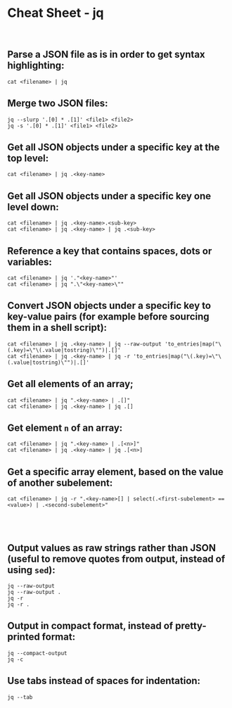 # Cheat Sheet - jq

<br>

## Parse a JSON file as is in order to get syntax highlighting:
```shell
cat <filename> | jq
```

## Merge two JSON files:
```shell
jq --slurp '.[0] * .[1]' <file1> <file2>
jq -s '.[0] * .[1]' <file1> <file2>
```

## Get all JSON objects under a specific key at the top level:
```shell
cat <filename> | jq .<key-name>
```

## Get all JSON objects under a specific key one level down:
```shell
cat <filename> | jq .<key-name>.<sub-key>
cat <filename> | jq .<key-name> | jq .<sub-key>
```

## Reference a key that contains spaces, dots or variables:
```shell
cat <filename> | jq '."<key-name>"'
cat <filename> | jq ".\"<key-name>\""
```

## Convert JSON objects under a specific key to key-value pairs (for example before sourcing them in a shell script):
```shell
cat <filename> | jq .<key-name> | jq --raw-output 'to_entries|map("\(.key)=\"\(.value|tostring)\"")|.[]'
cat <filename> | jq .<key-name> | jq -r 'to_entries|map("\(.key)=\"\(.value|tostring)\"")|.[]'
```

## Get all elements of an array;
```shell
cat <filename> | jq ".<key-name> | .[]"
cat <filename> | jq .<key-name> | jq .[]
```

## Get element `n` of an array:
```shell
cat <filename> | jq ".<key-name> | .[<n>]"
cat <filename> | jq .<key-name> | jq .[<n>]
```

## Get a specific array element, based on the value of another subelement:
```shell
cat <filename> | jq -r ".<key-name>[] | select(.<first-subelement> == <value>) | .<second-subelement>"
```

<br><br>

## Output values as raw strings rather than JSON (useful to remove quotes from output, instead of using `sed`):
```shell
jq --raw-output
jq --raw-output .
jq -r
jq -r .
```

## Output in compact format, instead of pretty-printed format:
```shell
jq --compact-output
jq -c
```

## Use tabs instead of spaces for indentation:
```shell
jq --tab
```